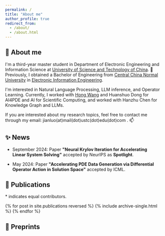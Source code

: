```yaml
---
permalink: /
title: "About me"
author_profile: true
redirect_from: 
  - /about/
  - /about.html
---
```


## 🤔 About me
I'm a third-year master student in Department of Electronic Engineering and Information Science at [University of Science and Technology of China](https://en.ustc.edu.cn/). 📕 Previously, I obtained a Bachelor of Engineering from [Central China Normal University](https://english.ccnu.edu.cn/) in [Electronic Information Engineering](https://physics.ccnu.edu.cn/English.htm).

<!-- I'm interested in Natural Language Processing, LLM inference, and Operator Learning. Currently, I'm working with [Wenhan Gao](https://wenhangao21.github.io/) for designing enhanced kernels for localized effects and interactions in FNO. Before that, I worked with [Hong Wang](https://wanghong1700.github.io/) and Huanshuo Dong for AI4PDE and AI for Scientific Computing, and worked with Hanzhu Chen for Knowledge Graph and LLMs. -->

I'm interested in Natural Language Processing, LLM inference, and Operator Learning. Currently, I worked with [Hong Wang](https://wanghong1700.github.io/) and Huanshuo Dong for AI4PDE and AI for Scientific Computing, and worked with Hanzhu Chen for Knowledge Graph and LLMs.

If you are interested about my research topics, feel free to contact me through my email: jianluo(at)mail(dot)ustc(dot)edu(dot)com . 📫


## ✨ News 

* September 2024: Paper **"Neural Krylov Iteration for Accelerating Linear System Solving"** accepted by NeurIPS as **Spotlight**.

* May 2024: Paper **"Accelerating PDE Data Generation via Differential Operator Action in Solution Space"** accepted by ICML.

## 🎉 Publications 

\* indicates equal contributors.

{% for post in site.publications reversed %}
  {% include archive-single.html %}
{% endfor %}


## 🍳 Preprints
<!-- * One paper on eigenfunction problems for high dimension PDEs; submitted to **ICLR 25**; H.Wang, Y.Jiang, J.Wang, X.Li, **J.Luo**, H.Dong
* One paper on designing enhanced kernels for localized effects and interactions in FNO; submitted to **CVPR 25**; W.Gao, **J.Luo**, Y.Liu -->